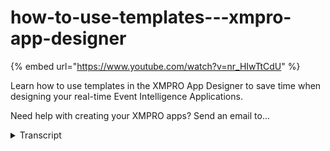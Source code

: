 # how-to-use-templates---xmpro-app-designer
{% embed url="https://www.youtube.com/watch?v=nr_HIwTtCdU" %}



Learn how to use templates in the XMPRO App Designer to save time when designing your real-time Event Intelligence Applications. 

Need help with creating your XMPRO apps? Send an email to...
<details>
<summary>Transcript</summary>Learn how to use templates in the XMPRO App Designer to save time when designing your real-time Event Intelligence Applications. 

Need help with creating your XMPRO apps? Send an email to...
welcome to another training video from

Exim Pro today we will be looking at how

to use templates and app designers so

let's say you are an app designer and

you want to create a new app you would

go to the plus button and you'll be

presented by a few options one of course

is blank app which is explained in how

to create an app video but let's say you

don't want to start from scratch you you

want something be both something to

reuse um that's where the templates come

in you can reuse the work that other

people have done and get a bit of head

start so as you can see there are a

couple of templates here available to me

now if I want I can filter them by the

way with the categories that they may

belong to let's say I want to use asset

even for template to create a new app so

I click on that it'll give me some more

details around that template for example

its description what pages it has who

created it

when it was created in which categories

it belongs to of course it also gives me

the image as well I can select that and

then continue to create my app as usual

for example I can call it as an even

board

give it a bit of description I'll keep

it brief too to save time for now and

then just choose a category I want it to

be added to I also have options to

choose different themes but once all of

that is done I have chosen this template

I can flick sides left will then create

the app but as you can see it did not

give me a blank app it gave me an app

with existing pages in it and those

pages are also pre-configured as for the

template thank you so much
</details>